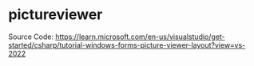 # pictureviewer

Source Code: https://learn.microsoft.com/en-us/visualstudio/get-started/csharp/tutorial-windows-forms-picture-viewer-layout?view=vs-2022
